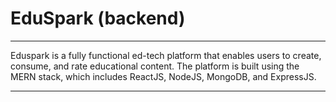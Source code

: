 ﻿# EduSpark (backend)

---

Eduspark is a fully functional ed-tech platform that enables users to create, consume, and rate educational content. The platform is built using the MERN stack, which includes ReactJS, NodeJS, MongoDB, and ExpressJS.

---
